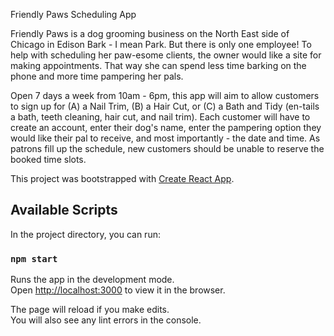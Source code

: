 Friendly Paws Scheduling App

Friendly Paws is a dog grooming business on the North East side of Chicago in Edison Bark - I
mean Park. But there is only one employee! To help with scheduling her paw-esome clients,
the owner would like a site for making appointments. That way she can spend less time barking
on the phone and more time pampering her pals.

Open 7 days a week from 10am - 6pm, this app will aim to allow customers to sign
up for (A) a Nail Trim, (B) a Hair Cut, or (C) a Bath and Tidy (en-tails a bath, teeth cleaning, hair cut, and nail trim).
Each customer will have to create an account, enter their dog's name,
enter the pampering option they would like their pal to receive, and most importantly - the
date and time. As patrons fill up the schedule, new customers should be unable to reserve the
booked time slots.

This project was bootstrapped with [Create React App](https://github.com/facebook/create-react-app).

## Available Scripts

In the project directory, you can run:

### `npm start`

Runs the app in the development mode.<br />
Open [http://localhost:3000](http://localhost:3000) to view it in the browser.

The page will reload if you make edits.<br />
You will also see any lint errors in the console.
